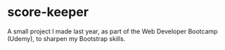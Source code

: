 # score-keeper
A small project I made last year, as part of the Web Developer Bootcamp (Udemy), to sharpen my Bootstrap skills.

